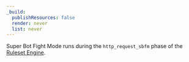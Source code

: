 ```yaml
---
_build:
  publishResources: false
  render: never
  list: never
---
```


Super Bot Fight Mode runs during the `http_request_sbfm` phase of the [Ruleset Engine](/ruleset-engine/about/#phases).
